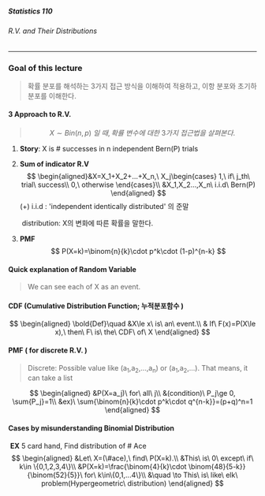 ##### Statistics 110

###### R.V. and Their Distributions

---



### Goal of this lecture

> 확률 분포를 해석하는 3가지 접근 방식을 이해하여 적용하고, 이항 분포와 초기하 분포를 이해한다.







#### 3 Approach to R.V.

> $$
> X\sim Bin(n,p)\ 일\ 때, 확률\ 변수에\ 대한\ 3가지\ 접근법을\ 살펴본다.
> $$

1. **Story**: X is # successes in n independent Bern(P) trials

2. **Sum of indicator R.V**
   $$
   \begin{aligned}&X=X_1+X_2+...+X_n,\ X_j\begin{cases}
   1,\ if\ j_th\ trial\ success\\
   0,\ otherwise
   \end{cases}\\
   &X_1,X_2...,X_n\ i.i.d\ Bern(P)
   \end{aligned}
   $$
   (+) i.i.d : 'independent identically distributed' 의 준말

   ​	 distribution: X의 변화에 따른 확률을 말한다.

3. **PMF**
   $$
   P(X=k)=\binom{n}{k}\cdot p^k\cdot (1-p)^{n-k}
   $$
   



#### Quick explanation of Random Variable

> We can see each of X as an event.





#### CDF (Cumulative Distribution Function; 누적분포함수 )


$$
\begin{aligned}
\bold{Def}\quad &X\le x\ is\ an\ event.\\
& If\ F(x)=P(X\le x),\ then\ F\ is\ the\ CDF\ of\ X
\end{aligned}
$$




#### PMF ( for discrete R.V. )

> Discrete: Possible value like (a<sub>1</sub>,a<sub>2</sub>,...,a<sub>n</sub>) or (a<sub>1</sub>,a<sub>2</sub>,...). That means, it can take a list

$$
\begin{aligned}
&P(X=a_j)\ for\ all\ j\\
&(condition)\ P_j\ge 0, \sum{P_j}=1\\
&ex)\ \sum{\binom{n}{k}\cdot p^k\cdot q^{n-k}}=(p+q)^n=1
\end{aligned}
$$





#### Cases by misunderstanding Binomial Distribution

​		**EX** 5 card hand, Find distribution of # Ace
$$
\begin{aligned}
&Let\ X=(\#ace),\ find\ P(X=k).\\
&This\ is\ 0\ except\ if\ k\in \{0,1,2,3,4\}\\
&P(X=k)=\frac{\binom{4}{k}\cdot \binom{48}{5-k}}{\binom{52}{5}}\ for\ k\in\{0,1,...4\}\\
&\quad \to This\ is\ like\ elk\ problem(Hypergeometric\ distribution)
\end{aligned}
$$